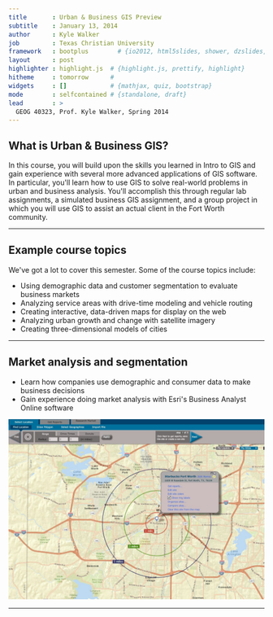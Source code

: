 ```yaml
---
title       : Urban & Business GIS Preview
subtitle    : January 13, 2014
author      : Kyle Walker
job         : Texas Christian University
framework   : bootplus        # {io2012, html5slides, shower, dzslides, ...}
layout      : post
highlighter : highlight.js  # {highlight.js, prettify, highlight}
hitheme     : tomorrow      # 
widgets     : []            # {mathjax, quiz, bootstrap}
mode        : selfcontained # {standalone, draft}
lead        : >
  GEOG 40323, Prof. Kyle Walker, Spring 2014
---
```


## What is Urban & Business GIS?

In this course, you will build upon the skills you learned in Intro to GIS and gain experience with several more advanced 
applications of GIS software.  In particular, you'll learn how to use GIS to solve real-world problems in urban and business analysis.  You'll accomplish this through regular lab assignments, a simulated business GIS assignment, and a group 
project in which you will use GIS to assist an actual client in the Fort Worth community.  

---

## Example course topics

We've got a lot to cover this semester.  Some of the course topics include: 

* Using demographic data and customer segmentation to evaluate business markets
* Analyzing service areas with drive-time modeling and vehicle routing
* Creating interactive, data-driven maps for display on the web
* Analyzing urban growth and change with satellite imagery
* Creating three-dimensional models of cities

--- 

## Market analysis and segmentation

* Learn how companies use demographic and consumer data to make business decisions
* Gain experience doing market analysis with Esri's Business Analyst Online software

<img src=assets/img/starbucks.jpg style="width: 650px;" />

---







